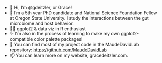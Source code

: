 - 👋 Hi, I’m @gdeitzler, or Grace!
- 👀 I’m a 5th year PhD candidate and National Science Foundation Fellow at Oregon State University. I study the interactions between the gut
microbiome and host behavior.
- 👩‍💻 ggplot2 & data viz in R enthusiast
- ✨ I'm also in the process of learning to make my own ggplot2-compatible color palette packages! 
- 🌱 You can find most of my project code in the MaudeDavidLab repository: https://github.com/MaudeDavidLab
- 📫 You can learn more on my website, gracedeitzler.com.

<!---
gdeitzler/gdeitzler is a ✨ special ✨ repository because its `README.md` (this file) appears on your GitHub profile.
You can click the Preview link to take a look at your changes.
--->
